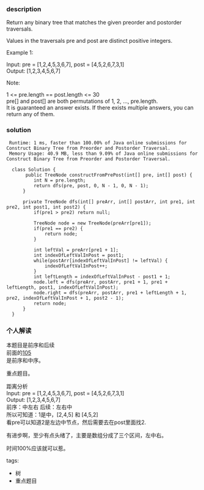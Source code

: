 ### description    
  Return any binary tree that matches the given preorder and postorder traversals.  
    
  Values in the traversals pre and post are distinct positive integers.  
    
     
    
  Example 1:  
    
  Input: pre = [1,2,4,5,3,6,7], post = [4,5,2,6,7,3,1]  
  Output: [1,2,3,4,5,6,7]  
     
    
  Note:  
    
  1 <= pre.length == post.length <= 30  
  pre[] and post[] are both permutations of 1, 2, ..., pre.length.  
  It is guaranteed an answer exists. If there exists multiple answers, you can return any of them.  
### solution    
```    
 Runtime: 1 ms, faster than 100.00% of Java online submissions for Construct Binary Tree from Preorder and Postorder Traversal.  
 Memory Usage: 40.9 MB, less than 9.09% of Java online submissions for Construct Binary Tree from Preorder and Postorder Traversal.  
   
  class Solution {  
       public TreeNode constructFromPrePost(int[] pre, int[] post) {  
          int N = pre.length;  
          return dfs(pre, post, 0, N - 1, 0, N - 1);  
      }  
    
      private TreeNode dfs(int[] preArr, int[] postArr, int pre1, int pre2, int post1, int post2) {  
          if(pre1 > pre2) return null;  
    
          TreeNode node = new TreeNode(preArr[pre1]);  
          if(pre1 == pre2) {  
              return node;  
          }  
    
          int leftVal = preArr[pre1 + 1];  
          int indexOfLeftValInPost = post1;  
          while(postArr[indexOfLeftValInPost] != leftVal) {  
              indexOfLeftValInPost++;  
          }  
          int leftLength = indexOfLeftValInPost - post1 + 1;  
          node.left = dfs(preArr, postArr, pre1 + 1, pre1 + leftLength, post1, indexOfLeftValInPost);  
          node.right = dfs(preArr, postArr, pre1 + leftLength + 1, pre2, indexOfLeftValInPost + 1, post2 - 1);  
          return node;  
      }  
  }  
```    
    
### 个人解读    
  本题目是前序和后续  
  前面的[105](105_Construct%20Binary%20Tree%20from%20Preorder%20and%20Inorder%20Traversal(Medium).md)  
  是前序和中序。  
    
  重点题目。  
    
  距离分析  
  Input: pre = [1,2,4,5,3,6,7], post = [4,5,2,6,7,3,1]  
  Output: [1,2,3,4,5,6,7]  
  前序：中左右     后续：左右中  
  所以可知道：1是中，[2,4,5] 和 [4,5,2]  
  看pre可以知道2是左边中节点，然后需要去在post里面找2.  
    
  有进步啊，至少有点头绪了，主要是数组分成了三个区间，左中右。  
    
  时间100%应该就可以惹。  
    
tags:    
  -  树  
  -  重点题目  
